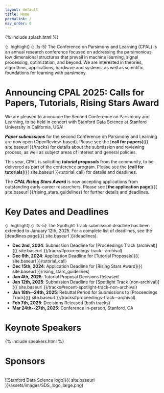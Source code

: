 ```yaml
---
layout: default
title: Home
permalink: /
nav_order: 0
---
```


{% include splash.html %}

{: .highlight}
{: .fs-5}
The Conference on Parsimony and Learning (CPAL) is an annual research
conference focused on addressing the parsimonious, low dimensional structures
that prevail in machine learning, signal processing, optimization, and beyond.
We are interested in theories, algorithms, applications, hardware and systems,
as well as scientific foundations for learning with parsimony. 

<!--
We describe [our]({{ site.baseurl }}/organization_committee) vision for the conference in
more detail [here]({{ site.baseurl }}/vision).
-->


# Announcing CPAL 2025: Calls for Papers, Tutorials, Rising Stars Award

<!-- {: .fs-5 .text-center} -->
<!-- [Submit your Work on OpenReview](https://openreview.net/group?id=CPAL.cc/2024/Conference) -->

We are pleased to announce the Second Conference on Parsimony and Learning,
to be held in concert with Stanford Data Science at Stanford University in
California, USA!

***Paper submissions*** for the second Conference on
Parsimony and Learning are now open (OpenReview-based).
Please see the [**call for papers**]({{ site.baseurl
}}/tracks) for details about the submission and reviewing process, as well as
subject areas of interest and general policies.

This year, CPAL is soliciting ***tutorial proposals*** from the community, to be
delivered as part of the conference program.
Please see the [**call for tutorials**]({{ site.baseurl }}/tutorial_call) for
details and deadlines.

The ***CPAL Rising Stars Award*** is now accepting applications from
outstanding early-career researchers. Please see [**the application page**]({{
site.baseurl }}/rising_stars_guidelines) for further details and deadlines.

# Key Dates and Deadlines

{: .highlight}
{: .fs-5}
The Spotlight Track submission deadline has been extended to January 12th, 2025.
For a complete list of deadlines, see the [deadlines page]({{ site.baseurl }}/deadlines).

- **Dec 2nd, 2024**: Submission Deadline for [Proceedings Track (archival)]({{ site.baseurl }}/tracks#proceedings-track--archival)
- **Dec 6th, 2024**: Application Deadline for [Tutorial Proposals]({{ site.baseurl }}/tutorial_call)
- **Dec 15th, 2024**: Application Deadline for [Rising Stars Award]({{
site.baseurl }}/rising_stars_guidelines)
- **Jan 4th, 2025**: Tutorial Proposal Decisions Released
- **Jan 12th, 2025**: Submission Deadline for [Spotlight Track (non-archival)]({{ site.baseurl }}/tracks#recent-spotlight-track-non-archival)
- **Jan 18th--24th, 2025**: Rebuttal Period for Submissions to [Proceedings Track]({{ site.baseurl }}/tracks#proceedings-track--archival)
- **Feb 7th, 2025**: Decisions Released (both tracks)
- **Mar 24th--27th, 2025**: Conference in-person, Stanford, CA



# Keynote Speakers

<!-- Information on the speakers' planned talks is available [here]({{site.baseurl}}/speakers/#talk-details). -->

{% include speakers.html %}




<!-- {: .highlight} -->
<!-- See the [deadlines page]({{ site.baseurl }}/deadlines) for a complete list of -->
<!-- key dates. -->

<!-- # Register to Attend CPAL 2024 -->
<!---->
<!---->
<!-- All CPAL attendees are required to register. **The deadline to register has -->
<!-- been extended to December 23rd, 2023.** -->
<!---->
<!-- <span class="fs-6"> -->
<!-- [Register Now](https://datascience.hku.hk/cpal-registration){: .btn} -->
<!-- </span> -->


# Sponsors

<br>
![Stanford Data Science logo]({{ site.baseurl }}/assets/images/SDS_logo_large.png)


<!-- {% include sponsors.html %} -->
